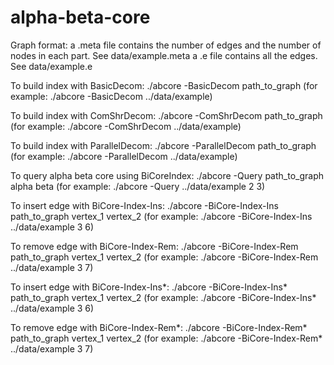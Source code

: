 # alpha-beta-core
Graph format:
a .meta file contains the number of edges and the number of nodes in each part. See data/example.meta
a .e file contains all the edges. See data/example.e

To build index with BasicDecom:
./abcore -BasicDecom path_to_graph (for example: ./abcore -BasicDecom ../data/example)

To build index with ComShrDecom:
./abcore -ComShrDecom path_to_graph (for example: ./abcore -ComShrDecom ../data/example)

To build index with ParallelDecom:
./abcore -ParallelDecom path_to_graph (for example: ./abcore -ParallelDecom ../data/example)

To query alpha beta core using BiCoreIndex:
./abcore -Query path_to_graph alpha beta (for example: ./abcore -Query ../data/example 2 3)

To insert edge with BiCore-Index-Ins:
./abcore -BiCore-Index-Ins path_to_graph vertex_1 vertex_2 (for example: ./abcore -BiCore-Index-Ins ../data/example 3 6)

To remove edge with BiCore-Index-Rem:
./abcore -BiCore-Index-Rem path_to_graph vertex_1 vertex_2 (for example: ./abcore -BiCore-Index-Rem ../data/example 3 7)

To insert edge with BiCore-Index-Ins*:
./abcore -BiCore-Index-Ins* path_to_graph vertex_1 vertex_2 (for example: ./abcore -BiCore-Index-Ins* ../data/example 3 6)

To remove edge with BiCore-Index-Rem*:
./abcore -BiCore-Index-Rem* path_to_graph vertex_1 vertex_2 (for example: ./abcore -BiCore-Index-Rem* ../data/example 3 7)

